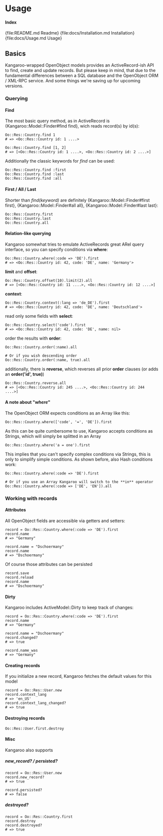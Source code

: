 Usage
=====

#### Index
{file:README.md Readme}
{file:docs/Installation.md Installation}
{file:docs/Usage.md Usage}

Basics
------
Kangaroo-wrapped OpenObject models provides an ActiveRecord-ish API to find, create and update records.
But please keep in mind, that due to the fundamental differences between a SQL database and the OpenObject
ORM / XML-RPC service. And some things we're saving up for upcoming versions.

### Querying
#### Find
The most basic query method, as in ActiveRecord is {Kangaroo::Model::Finder#find find}, wich reads record(s)
by id(s):

    Oo::Res::Country.find 1
    # => <Oo::Res::Country id: 1 ....>
    
    Oo::Res::Country.find [1, 2]
    # => [<Oo::Res::Country id: 1 ....>, <Oo::Res::Country id: 2 ....>]
    
Additionally the classic keywords for *find* can be used:

    Oo::Res::Country.find :first
    Oo::Res::Country.find :last
    Oo::Res::Country.find :all
    
#### First / All / Last
Shorter than *find(keyword)* are definitely {Kangaroo::Model::Finder#first first}, {Kangaroo::Model::Finder#all all}, {Kangaroo::Model::Finder#last last}:

    Oo::Res::Country.first
    Oo::Res::Country.last
    Oo::Res::Country.all

#### Relation-like querying
Kangaroo somewhat tries to emulate ActiveRecords great ARel query interface, so you can specify
conditions via **where**:

    Oo::Res::Country.where(:code => 'DE').first
    # => <Oo::Res::Country id: 42, code: 'DE', name: 'Germany'>
    
**limit** and **offset**:

    Oo::Res::Country.offset(10).limit(2).all
    # => [<Oo::Res::Country id: 11 ....>, <Oo::Res::Country id: 12 ....>]
    
**context**:

    Oo::Res::Country.context(:lang => 'de_DE').first
    # => <Oo::Res::Country id: 42, code: 'DE', name: 'Deutschland'>
    
read only some fields with **select**:

    Oo::Res::Country.select('code').first
    # => <Oo::Res::Country id: 42, code: 'DE', name: nil>
    
order the results with **order**:

    Oo::Res::Country.order(:name).all
    
    # Or if you wish descending order
    Oo::Res::Country.order(:name, true).all
    
additionally, there is **reverse**, which reverses all prior **order** clauses 
(or adds an **order('id', true)**)

    Oo::Res::Country.reverse.all
    # => [<Oo::Res::Country id: 245 ....>, <Oo::Res::Country id: 244 ....>]

#### A note about "*where*"
The OpenObject ORM expects conditions as an Array like this:

    Oo::Res::Country.where(['code', '=', 'DE']).first
    
As this can be quite cumbersome to use, Kangaroo accepts conditions as Strings, which will simply be
splitted in an Array

    Oo::Res::Country.where('a = one').first
    
This implies that you can't specify complex conditions via Strings, this is only to simplify simple conditions.
As shown before, also Hash conditions work:

    Oo::Res::Country.where(:code => 'DE').first
    
    # Or if you use an Array Kangaroo will switch to the **in** operator
    Oo::Res::Country.where(:code => ['DE', 'EN']).all 
    
    
### Working with records
#### Attributes
All OpenObject fields are accessible via getters and setters:

    record = Oo::Res::Country.where(:code => 'DE').first
    record.name
    # => "Germany"

    record.name = "Dschoermany"
    record.name
    # => "Dschoermany"
    
Of course those attributes can be persisted

    record.save
    record.reload
    record.name
    # => "Dschoermany"
    
#### Dirty
Kangaroo includes ActiveModel::Dirty to keep track of changes:

    record = Oo::Res::Country.where(:code => 'DE').first
    record.name
    # => "Germany"

    record.name = "Dschoermany"
    record.changed?
    # => true
    
    record.name_was
    # => "Germany"
    
#### Creating records
If you initialize a new record, Kangaroo fetches the default values for this model

    record = Oo::Res::User.new
    record.context_lang
    # => 'en_US'
    record.context_lang_changed?
    # => true

#### Destroying records

    Oo::Res::User.first.destroy
    
    
#### Misc
Kangaroo also supports

##### new\_record? / persisted?

    record = Oo::Res::User.new
    record.new_record?
    # => true
    
    record.persisted?
    # => false
    
##### destroyed?

    record = Oo::Res::Country.first
    record.destroy
    record.destroyed?
    # => true

    